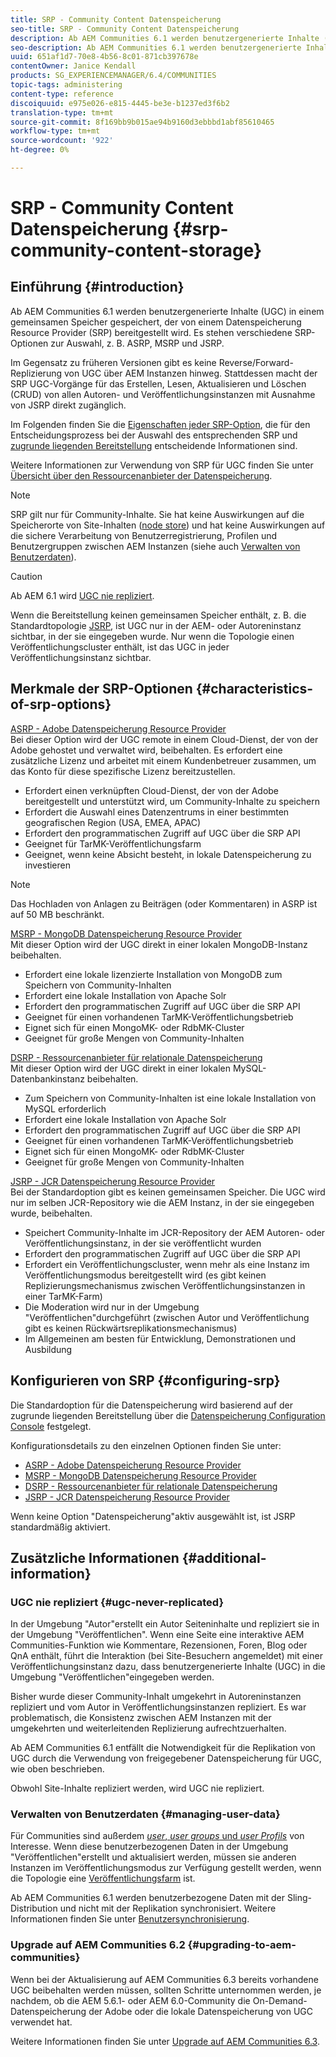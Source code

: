 ```yaml
---
title: SRP - Community Content Datenspeicherung
seo-title: SRP - Community Content Datenspeicherung
description: Ab AEM Communities 6.1 werden benutzergenerierte Inhalte (UGC) in einem gemeinsamen Speicher gespeichert, der von einem Datenspeicherung Resource Provider (SRP) bereitgestellt wird
seo-description: Ab AEM Communities 6.1 werden benutzergenerierte Inhalte (UGC) in einem gemeinsamen Speicher gespeichert, der von einem Datenspeicherung Resource Provider (SRP) bereitgestellt wird
uuid: 651af1d7-70e8-4b56-8c01-871cb397678e
contentOwner: Janice Kendall
products: SG_EXPERIENCEMANAGER/6.4/COMMUNITIES
topic-tags: administering
content-type: reference
discoiquuid: e975e026-e815-4445-be3e-b1237ed3f6b2
translation-type: tm+mt
source-git-commit: 8f169bb9b015ae94b9160d3ebbbd1abf85610465
workflow-type: tm+mt
source-wordcount: '922'
ht-degree: 0%

---
```



# SRP - Community Content Datenspeicherung {#srp-community-content-storage}

## Einführung {#introduction}

Ab AEM Communities 6.1 werden benutzergenerierte Inhalte (UGC) in einem gemeinsamen Speicher gespeichert, der von einem Datenspeicherung Resource Provider (SRP) bereitgestellt wird. Es stehen verschiedene SRP-Optionen zur Auswahl, z. B. ASRP, MSRP und JSRP.

Im Gegensatz zu früheren Versionen gibt es keine Reverse/Forward-Replizierung von UGC über AEM Instanzen hinweg. Stattdessen macht der SRP UGC-Vorgänge für das Erstellen, Lesen, Aktualisieren und Löschen (CRUD) von allen Autoren- und Veröffentlichungsinstanzen mit Ausnahme von JSRP direkt zugänglich.

Im Folgenden finden Sie die [Eigenschaften jeder SRP-Option](#characteristics-of-srp-options), die für den Entscheidungsprozess bei der Auswahl des entsprechenden SRP und [zugrunde liegenden Bereitstellung](topologies.md) entscheidende Informationen sind.

Weitere Informationen zur Verwendung von SRP für UGC finden Sie unter [Übersicht über den Ressourcenanbieter der Datenspeicherung](srp.md).

>[!NOTE]
>
>SRP gilt nur für Community-Inhalte. Sie hat keine Auswirkungen auf die Speicherorte von Site-Inhalten ([node store](../../help/sites-deploying/data-store-config.md)) und hat keine Auswirkungen auf die sichere Verarbeitung von Benutzerregistrierung, Profilen und Benutzergruppen zwischen AEM Instanzen (siehe auch [Verwalten von Benutzerdaten](#managing-user-data)).

>[!CAUTION]
>
>Ab AEM 6.1 wird [UGC nie repliziert](#ugc-never-replicated).
>
>Wenn die Bereitstellung keinen gemeinsamen Speicher enthält, z. B. die Standardtopologie [JSRP](topologies.md#jsrp), ist UGC nur in der AEM- oder Autoreninstanz sichtbar, in der sie eingegeben wurde. Nur wenn die Topologie einen Veröffentlichungscluster enthält, ist das UGC in jeder Veröffentlichungsinstanz sichtbar.

## Merkmale der SRP-Optionen {#characteristics-of-srp-options}

[ASRP - Adobe Datenspeicherung Resource Provider](asrp.md)\
Bei dieser Option wird der UGC remote in einem Cloud-Dienst, der von der Adobe gehostet und verwaltet wird, beibehalten. Es erfordert eine zusätzliche Lizenz und arbeitet mit einem Kundenbetreuer zusammen, um das Konto für diese spezifische Lizenz bereitzustellen.

* Erfordert einen verknüpften Cloud-Dienst, der von der Adobe bereitgestellt und unterstützt wird, um Community-Inhalte zu speichern
* Erfordert die Auswahl eines Datenzentrums in einer bestimmten geografischen Region (USA, EMEA, APAC)
* Erfordert den programmatischen Zugriff auf UGC über die SRP API
* Geeignet für TarMK-Veröffentlichungsfarm
* Geeignet, wenn keine Absicht besteht, in lokale Datenspeicherung zu investieren

>[!NOTE]
>
>Das Hochladen von Anlagen zu Beiträgen (oder Kommentaren) in ASRP ist auf 50 MB beschränkt.

[MSRP - MongoDB Datenspeicherung Resource Provider](msrp.md)\
Mit dieser Option wird der UGC direkt in einer lokalen MongoDB-Instanz beibehalten.

* Erfordert eine lokale lizenzierte Installation von MongoDB zum Speichern von Community-Inhalten
* Erfordert eine lokale Installation von Apache Solr
* Erfordert den programmatischen Zugriff auf UGC über die SRP API
* Geeignet für einen vorhandenen TarMK-Veröffentlichungsbetrieb
* Eignet sich für einen MongoMK- oder RdbMK-Cluster
* Geeignet für große Mengen von Community-Inhalten

[DSRP - Ressourcenanbieter für relationale Datenspeicherung](dsrp.md)\
Mit dieser Option wird der UGC direkt in einer lokalen MySQL-Datenbankinstanz beibehalten.

* Zum Speichern von Community-Inhalten ist eine lokale Installation von MySQL erforderlich
* Erfordert eine lokale Installation von Apache Solr
* Erfordert den programmatischen Zugriff auf UGC über die SRP API
* Geeignet für einen vorhandenen TarMK-Veröffentlichungsbetrieb
* Eignet sich für einen MongoMK- oder RdbMK-Cluster
* Geeignet für große Mengen von Community-Inhalten

[JSRP - JCR Datenspeicherung Resource Provider](jsrp.md)\
Bei der Standardoption gibt es keinen gemeinsamen Speicher. Die UGC wird nur im selben JCR-Repository wie die AEM Instanz, in der sie eingegeben wurde, beibehalten.

* Speichert Community-Inhalte im JCR-Repository der AEM Autoren- oder Veröffentlichungsinstanz, in der sie veröffentlicht wurden
* Erfordert den programmatischen Zugriff auf UGC über die SRP API
* Erfordert ein Veröffentlichungscluster, wenn mehr als eine Instanz im Veröffentlichungsmodus bereitgestellt wird (es gibt keinen Replizierungsmechanismus zwischen Veröffentlichungsinstanzen in einer TarMK-Farm)
* Die Moderation wird nur in der Umgebung &quot;Veröffentlichen&quot;durchgeführt (zwischen Autor und Veröffentlichung gibt es keinen Rückwärtsreplikationsmechanismus)
* Im Allgemeinen am besten für Entwicklung, Demonstrationen und Ausbildung

## Konfigurieren von SRP {#configuring-srp}

Die Standardoption für die Datenspeicherung wird basierend auf der zugrunde liegenden Bereitstellung über die [Datenspeicherung Configuration Console](srp-config.md) festgelegt.

Konfigurationsdetails zu den einzelnen Optionen finden Sie unter:

* [ASRP - Adobe Datenspeicherung Resource Provider](asrp.md)
* [MSRP - MongoDB Datenspeicherung Resource Provider](msrp.md)
* [DSRP - Ressourcenanbieter für relationale Datenspeicherung](dsrp.md)
* [JSRP - JCR Datenspeicherung Resource Provider](jsrp.md)

Wenn keine Option &quot;Datenspeicherung&quot;aktiv ausgewählt ist, ist JSRP standardmäßig aktiviert.

## Zusätzliche Informationen {#additional-information}

### UGC nie repliziert {#ugc-never-replicated}

In der Umgebung &quot;Autor&quot;erstellt ein Autor Seiteninhalte und repliziert sie in der Umgebung &quot;Veröffentlichen&quot;. Wenn eine Seite eine interaktive AEM Communities-Funktion wie Kommentare, Rezensionen, Foren, Blog oder QnA enthält, führt die Interaktion (bei Site-Besuchern angemeldet) mit einer Veröffentlichungsinstanz dazu, dass benutzergenerierte Inhalte (UGC) in die Umgebung &quot;Veröffentlichen&quot;eingegeben werden.

Bisher wurde dieser Community-Inhalt umgekehrt in Autoreninstanzen repliziert und vom Autor in Veröffentlichungsinstanzen repliziert. Es war problematisch, die Konsistenz zwischen AEM Instanzen mit der umgekehrten und weiterleitenden Replizierung aufrechtzuerhalten.

Ab AEM Communities 6.1 entfällt die Notwendigkeit für die Replikation von UGC durch die Verwendung von freigegebener Datenspeicherung für UGC, wie oben beschrieben.

Obwohl Site-Inhalte repliziert werden, wird UGC nie repliziert.

### Verwalten von Benutzerdaten {#managing-user-data}

Für Communities sind außerdem [*user*, *user groups* und *user Profils*](users.md) von Interesse. Wenn diese benutzerbezogenen Daten in der Umgebung &quot;Veröffentlichen&quot;erstellt und aktualisiert werden, müssen sie anderen Instanzen im Veröffentlichungsmodus zur Verfügung gestellt werden, wenn die Topologie eine [Veröffentlichungsfarm](../../help/sites-deploying/recommended-deploys.md#tarmk-farm) ist.

Ab AEM Communities 6.1 werden benutzerbezogene Daten mit der Sling-Distribution und nicht mit der Replikation synchronisiert. Weitere Informationen finden Sie unter [Benutzersynchronisierung](sync.md).

### Upgrade auf AEM Communities 6.2 {#upgrading-to-aem-communities}

Wenn bei der Aktualisierung auf AEM Communities 6.3 bereits vorhandene UGC beibehalten werden müssen, sollten Schritte unternommen werden, je nachdem, ob die AEM 5.6.1- oder AEM 6.0-Community die On-Demand-Datenspeicherung der Adobe oder die lokale Datenspeicherung von UGC verwendet hat.

Weitere Informationen finden Sie unter [Upgrade auf AEM Communities 6.3](upgrade.md).
